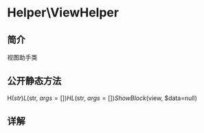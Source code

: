 # Helper\ViewHelper

## 简介

视图助手类

## 公开静态方法

H($str)
L($str, $args=[])
HL($str, $args=[])
ShowBlock($view, $data=null)

## 详解

